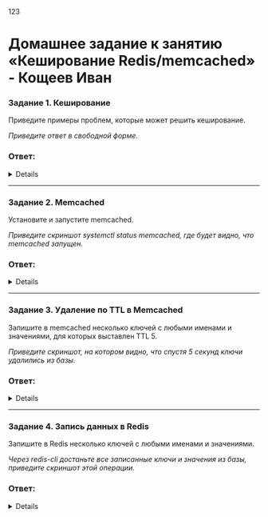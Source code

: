 123
# Домашнее задание к занятию «Кеширование Redis/memcached» - Кощеев Иван

### Задание 1. Кеширование 

Приведите примеры проблем, которые может решить кеширование. 

*Приведите ответ в свободной форме.*

### Ответ:

<details>

1. Высокая задержка при доступе к данным <br>
Проблема: Медленный доступ к данным из удаленных источников (базы данных, API, диски).<br>
Решение: Кеширование хранит часто запрашиваемые данные в быстрой памяти (например, в RAM), сокращая время отклика.<br>

2. Перегрузка баз данных<br>
Проблема: Частые запросы к базе данных замедляют работу системы.<br>
Решение: Кеширование результатов SQL-запросов или часто используемых данных (например, Redis) снижает нагрузку на БД.<br>

3. Медленная загрузка веб-страниц<br>
Проблема: Пользователи долго ждут рендеринг страниц.<br>
Решение: Кеширование статического контента (HTML, CSS, изображения) или целых страниц (например, через CDN) ускоряет загрузку.<br>

4. Высокая нагрузка на серверы<br>
Проблема: Резкие скачки трафика (например, во время распродаж) перегружают серверы.<br>
Решение: Кеширование динамического контента (например, результатов поиска) снижает нагрузку на бэкенд.<br>

5. Повторяющиеся вычисления<br>
Проблема: Ресурсоемкие операции (рендеринг графики, ML-инференс) выполняются многократно.<br>
Решение: Кеширование результатов вычислений экономит CPU/GPU ресурсы.<br>

6. Ограничения API<br>
Проблема: Частые запросы к сторонним API могут превысить лимиты (rate limits).<br>
Решение: Кеширование ответов API позволяет реже обращаться к источнику.<br>

7. Медленный доступ к диску<br>
Проблема: Чтение данных с HDD/SSD медленнее, чем из оперативной памяти.<br>
Решение: Дисковый кеш в RAM (например, в ОС) ускоряет работу с файлами.<br>

8. Частые запросы аутентификации<br>
Проблема: Постоянные проверки токенов или сессий нагружают сервер.<br>
Решение: Кеширование сессий или JWT-токенов уменьшает число обращений к БД.<br>

</details>

---

### Задание 2. Memcached

Установите и запустите memcached.

*Приведите скриншот systemctl status memcached, где будет видно, что memcached запущен.*

### Ответ:

<details>

https://github.com/SirSeoPro/10-02/blob/main/1.png

</details>

---

### Задание 3. Удаление по TTL в Memcached

Запишите в memcached несколько ключей с любыми именами и значениями, для которых выставлен TTL 5. 

*Приведите скриншот, на котором видно, что спустя 5 секунд ключи удалились из базы.*

### Ответ:

<details>



</details>

---

### Задание 4. Запись данных в Redis

Запишите в Redis несколько ключей с любыми именами и значениями. 

*Через redis-cli достаньте все записанные ключи и значения из базы, приведите скриншот этой операции.*

### Ответ:

<details>



</details>

